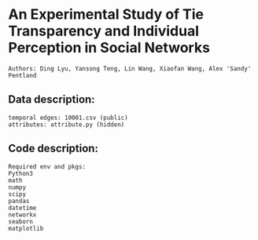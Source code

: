 
# An Experimental Study of Tie Transparency and Individual Perception in Social Networks
    Authors: Ding Lyu, Yansong Teng, Lin Wang, Xiaofan Wang, Alex 'Sandy' Pentland

## Data description:
    temporal edges: 10001.csv (public)
    attributes: attribute.py (hidden)

## Code description:
    Required env and pkgs: 
    Python3
    math
    numpy
    scipy
    pandas
    datetime
    networkx
    seaborn
    matplotlib
